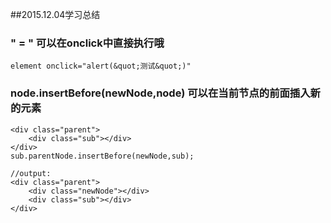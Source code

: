 ##2015.12.04学习总结

### &quot; = "  可以在onclick中直接执行哦
```
element onclick="alert(&quot;测试&quot;)"
```

### node.insertBefore(newNode,node)   可以在当前节点的前面插入新的元素
```
<div class="parent">
    <div class="sub"></div>
</div>
sub.parentNode.insertBefore(newNode,sub);

//output:
<div class="parent">
    <div class="newNode"></div>
    <div class="sub"></div>
</div>
```


